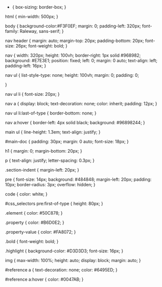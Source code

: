 * {
  box-sizing: border-box;
}

html {
  min-width: 500px;
}

body {
  background-color:#F3F0EF;
  margin: 0;
  padding-left: 320px;
  font-family: Raleway, sans-serif;
}

nav header {
  margin: auto;
  margin-top: 20px;
  padding-bottom: 20px;
  font-size: 26px;
  font-weight: bold;
} 

nav {
  width: 320px;
  height: 100vh;
  border-right: 1px solid #968982;
  background: #E7E3E1;
  position: fixed;
  left: 0;
  margin: 0 auto;
  text-align: left;
  padding-left: 16px;
}

nav ul {
  list-style-type: none;
  height: 100vh;
  margin: 0;
  padding: 0;
  
}

nav ul li {
  font-size: 20px;
}

nav a {
  display: block;
  text-decoration: none;
  color: inherit;
  padding: 12px;
}

nav ul li:last-of-type {
  border-bottom: none;
}

nav a:hover {
  border-left: 4px solid	black;
  background: #96898244;
}

main ul {
  line-height: 1.3em;
  text-align: justify;
}

#main-doc {
  padding: 30px;
  margin: 0 auto;
  font-size: 18px;
}

h1 {
  margin: 0;
  margin-bottom: 20px;
}

p {
  text-align: justify;
  letter-spacing: 0.3px;
}

.section-indent {
  margin-left: 20px;
}

pre {
  font-size: 14px;
  background: #484848;
  margin-left: 20px;
  padding: 10px;
  border-radius: 3px;
  overflow: hidden;
}

code {
  color: white;
}

#css_selectors pre:first-of-type {
  height: 80px;
}

.element {
  color: #50C878;
}

.property {
  color: #B6D0E2;
}

.property-value {
  color: #FA8072;
}

.bold {
  font-weight: bold;
}

.highlight {
  background-color: #D3D3D3;
  font-size: 16px;
}

img {
  max-width: 100%;
  height: auto;
  display: block;
  margin: auto;
}

#reference a {
  text-decoration: none;
  color: #6495ED;
}

#reference a:hover {
  color: #0047AB;
}